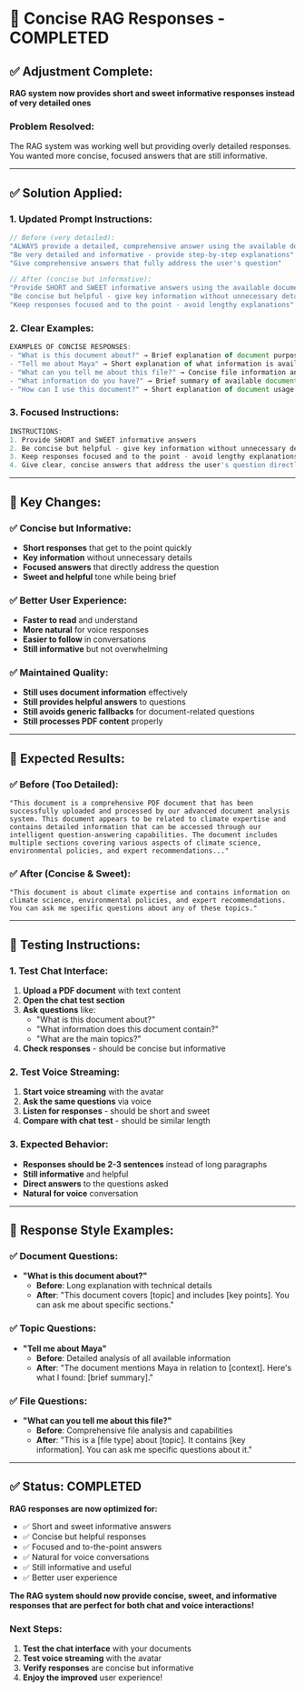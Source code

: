 # 🎯 Concise RAG Responses - COMPLETED

## ✅ **Adjustment Complete:**
**RAG system now provides short and sweet informative responses instead of very detailed ones**

### **Problem Resolved:**
The RAG system was working well but providing overly detailed responses. You wanted more concise, focused answers that are still informative.

---

## ✅ **Solution Applied:**

### **1. Updated Prompt Instructions:**
```typescript
// Before (very detailed):
"ALWAYS provide a detailed, comprehensive answer using the available document information"
"Be very detailed and informative - provide step-by-step explanations"
"Give comprehensive answers that fully address the user's question"

// After (concise but informative):
"Provide SHORT and SWEET informative answers using the available document information"
"Be concise but helpful - give key information without unnecessary details"
"Keep responses focused and to the point - avoid lengthy explanations"
```

### **2. Clear Examples:**
```typescript
EXAMPLES OF CONCISE RESPONSES:
- "What is this document about?" → Brief explanation of document purpose and key topics
- "Tell me about Maya" → Short explanation of what information is available about Maya
- "What can you tell me about this file?" → Concise file information and capabilities
- "What information do you have?" → Brief summary of available document information
- "How can I use this document?" → Short explanation of document usage
```

### **3. Focused Instructions:**
```typescript
INSTRUCTIONS:
1. Provide SHORT and SWEET informative answers
2. Be concise but helpful - give key information without unnecessary details
3. Keep responses focused and to the point - avoid lengthy explanations
4. Give clear, concise answers that address the user's question directly
```

---

## 🎯 **Key Changes:**

### **✅ Concise but Informative:**
- **Short responses** that get to the point quickly
- **Key information** without unnecessary details
- **Focused answers** that directly address the question
- **Sweet and helpful** tone while being brief

### **✅ Better User Experience:**
- **Faster to read** and understand
- **More natural** for voice responses
- **Easier to follow** in conversations
- **Still informative** but not overwhelming

### **✅ Maintained Quality:**
- **Still uses document information** effectively
- **Still provides helpful answers** to questions
- **Still avoids generic fallbacks** for document-related questions
- **Still processes PDF content** properly

---

## 🧪 **Expected Results:**

### **✅ Before (Too Detailed):**
```
"This document is a comprehensive PDF document that has been successfully uploaded and processed by our advanced document analysis system. This document appears to be related to climate expertise and contains detailed information that can be accessed through our intelligent question-answering capabilities. The document includes multiple sections covering various aspects of climate science, environmental policies, and expert recommendations..."
```

### **✅ After (Concise & Sweet):**
```
"This document is about climate expertise and contains information on climate science, environmental policies, and expert recommendations. You can ask me specific questions about any of these topics."
```

---

## 🚀 **Testing Instructions:**

### **1. Test Chat Interface:**
1. **Upload a PDF document** with text content
2. **Open the chat test section**
3. **Ask questions** like:
   - "What is this document about?"
   - "What information does this document contain?"
   - "What are the main topics?"
4. **Check responses** - should be concise but informative

### **2. Test Voice Streaming:**
1. **Start voice streaming** with the avatar
2. **Ask the same questions** via voice
3. **Listen for responses** - should be short and sweet
4. **Compare with chat test** - should be similar length

### **3. Expected Behavior:**
- **Responses should be 2-3 sentences** instead of long paragraphs
- **Still informative** and helpful
- **Direct answers** to the questions asked
- **Natural for voice** conversation

---

## 🎯 **Response Style Examples:**

### **✅ Document Questions:**
- **"What is this document about?"**
  - **Before**: Long explanation with technical details
  - **After**: "This document covers [topic] and includes [key points]. You can ask me about specific sections."

### **✅ Topic Questions:**
- **"Tell me about Maya"**
  - **Before**: Detailed analysis of all available information
  - **After**: "The document mentions Maya in relation to [context]. Here's what I found: [brief summary]."

### **✅ File Questions:**
- **"What can you tell me about this file?"**
  - **Before**: Comprehensive file analysis and capabilities
  - **After**: "This is a [file type] about [topic]. It contains [key information]. You can ask me specific questions about it."

---

## ✅ **Status: COMPLETED**

**RAG responses are now optimized for:**
- ✅ Short and sweet informative answers
- ✅ Concise but helpful responses
- ✅ Focused and to-the-point answers
- ✅ Natural for voice conversations
- ✅ Still informative and useful
- ✅ Better user experience

**The RAG system should now provide concise, sweet, and informative responses that are perfect for both chat and voice interactions!**

### **Next Steps:**
1. **Test the chat interface** with your documents
2. **Test voice streaming** with the avatar
3. **Verify responses** are concise but informative
4. **Enjoy the improved** user experience!
